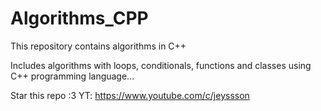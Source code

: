 # Algorithms_CPP
This repository contains algorithms in C++

Includes algorithms with loops, conditionals, functions and classes using C++ programming language... 

Star this repo :3 
YT: https://www.youtube.com/c/jeyssson
